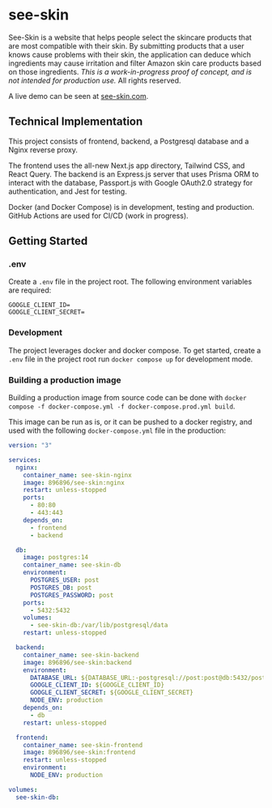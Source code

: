 # see-skin

See-Skin is a website that helps people select the skincare products that are most compatible with their skin. By
submitting products that a user knows cause problems with their skin, the application can deduce which ingredients may
cause irritation and filter Amazon skin care products based on those ingredients. *This
is a work-in-progress proof of concept, and is not intended for production use.* All rights reserved.

A live demo can be seen at [see-skin.com](https://see-skin.com).

## Technical Implementation

This project consists of frontend, backend, a Postgresql database and a Nginx reverse proxy.

The frontend uses the all-new Next.js app directory, Tailwind CSS, and React Query. The backend is an Express.js server
that uses Prisma ORM to interact with the database, Passport.js with Google OAuth2.0 strategy for authentication, and
Jest for testing.

Docker (and Docker Compose) is in development, testing and production. GitHub Actions are used for CI/CD (work in
progress).

## Getting Started

### .env

Create a `.env` file in the project root. The following environment variables are required:

```
GOOGLE_CLIENT_ID=
GOOGLE_CLIENT_SECRET=

```

### Development

The project leverages docker and docker compose. To get started, create a `.env` file in the project root
run `docker compose up` for development mode.

### Building a production image

Building a production image from source code can be done
with `docker compose -f docker-compose.yml -f docker-compose.prod.yml build`.

This image can be run as is, or it can be pushed to a docker registry, and used with the following `docker-compose.yml`
file in the production:

```yaml
version: "3"

services:
  nginx:
    container_name: see-skin-nginx
    image: 896896/see-skin:nginx
    restart: unless-stopped
    ports:
      - 80:80
      - 443:443
    depends_on:
      - frontend
      - backend

  db:
    image: postgres:14
    container_name: see-skin-db
    environment:
      POSTGRES_USER: post
      POSTGRES_DB: post
      POSTGRES_PASSWORD: post
    ports:
      - 5432:5432
    volumes:
      - see-skin-db:/var/lib/postgresql/data
    restart: unless-stopped

  backend:
    container_name: see-skin-backend
    image: 896896/see-skin:backend
    environment:
      DATABASE_URL: ${DATABASE_URL:-postgresql://post:post@db:5432/post}
      GOOGLE_CLIENT_ID: ${GOOGLE_CLIENT_ID}
      GOOGLE_CLIENT_SECRET: ${GOOGLE_CLIENT_SECRET}
      NODE_ENV: production
    depends_on:
      - db
    restart: unless-stopped

  frontend:
    container_name: see-skin-frontend
    image: 896896/see-skin:frontend
    restart: unless-stopped
    environment:
      NODE_ENV: production

volumes:
  see-skin-db:
```
